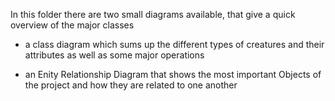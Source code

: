 In this folder there are two small diagrams available, that give a quick overview
of the major classes

- a class diagram which sums up the different types of creatures 
and their attributes as well as some major operations

- an Enity Relationship Diagram that shows the most important Objects of the project
and how they are related to one another